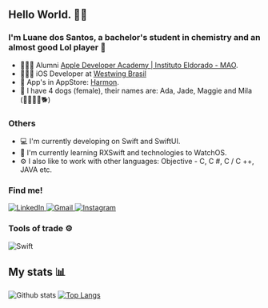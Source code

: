 ## Hello World.  👋😊

### I'm Luane dos Santos, a bachelor's student in chemistry and an almost good Lol player 🥲

- 👩🏾‍🎓 Alumni [Apple Developer Academy | Instituto Eldorado - MAO](https://developeracademy.eldorado.org.br/manaus/).
- 👩🏾‍💻 iOS Developer at [Westwing Brasil](https://www.instagram.com/westwingbr/?hl=pt)
- 📲 App's in AppStore: [Harmon](https://apps.apple.com/br/app/harmon/id1557762306).
- 🐶 I have 4 dogs (female), their names are: Ada, Jade, Maggie and Mila (🦮🐕‍🦺🐩🐕)
### Others
- 💻 I'm currently developing on Swift and SwiftUI.
- 🧠 I'm currently learning RXSwift and technologies to WatchOS.
- ⚙️ I also like to work with other languages: Objective - C, C #, C / C ++, JAVA etc.

### Find me!

<p>
  <a href="https://www.linkedin.com/in/luane-dos-santos-b0165b163/">
    <img alt = "LinkedIn" src = "https://img.shields.io/badge/linkedin%20-%230077B5.svg?&style=for-the-badge&logo=linkedin&logoColor=white" />
  </a>

   <a href="mailto:luanesantos1206@gmail.com">
      <img alt = "Gmail" src = "https://img.shields.io/badge/Gmail-D14836?style=for-the-badge&logo=gmail&logoColor=white" />
  </a>

  <a href="https://www.instagram.com/luanesant_/">
    <img alt = "Instagram" src = "https://img.shields.io/badge/Instagram%20-%23E4405F.svg?&style=for-the-badge&logo=Instagram&logoColor=white" />
  </a>
</p>

### Tools of trade ⚙️
<p>
  <img alt="Swift" src="https://img.shields.io/badge/swift-%23FA7343.svg?&style=for-the-badge&logo=swift&logoColor=white"/>
</p>

## My stats :bar_chart: 
![Github stats](https://github-readme-stats.vercel.app/api?username=luanesant&count_private=true&hide=issues&show_icons=true)
[![Top Langs](https://github-readme-stats.vercel.app/api/top-langs/?username=luanesant&layout=compact)](https://github.com/anuraghazra/github-readme-stats)


